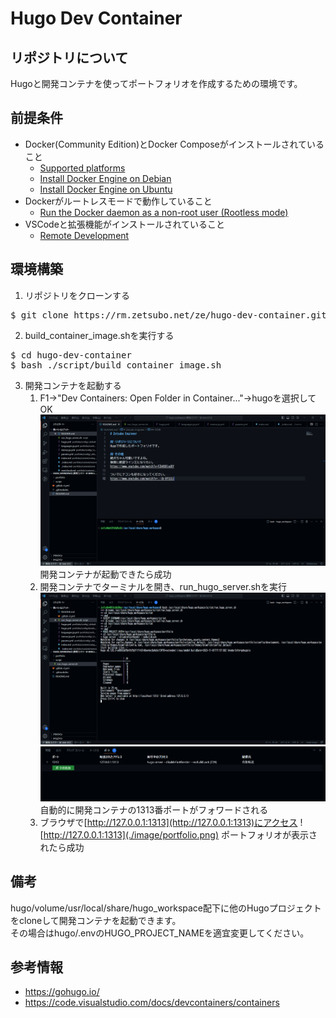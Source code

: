 # Hugo Dev Container

## リポジトリについて
Hugoと開発コンテナを使ってポートフォリオを作成するための環境です。

## 前提条件
* Docker(Community Edition)とDocker Composeがインストールされていること
    * [Supported platforms](https://docs.docker.com/engine/install/#server)  
    * [Install Docker Engine on Debian](https://docs.docker.com/engine/install/debian/#install-using-the-convenience-script)
    * [Install Docker Engine on Ubuntu](https://docs.docker.com/engine/install/ubuntu/#install-using-the-convenience-script)
* Dockerがルートレスモードで動作していること
    * [Run the Docker daemon as a non-root user (Rootless mode)](https://docs.docker.com/engine/security/rootless/)
* VSCodeと拡張機能がインストールされていること
    * [Remote Development](https://marketplace.visualstudio.com/items?itemName=ms-vscode-remote.vscode-remote-extensionpack)

## 環境構築
1. リポジトリをクローンする
<pre>
$ git clone https://rm.zetsubo.net/ze/hugo-dev-container.git --recurse-submodules
</pre>
2. build_container_image.shを実行する
<pre>
$ cd hugo-dev-container
$ bash ./script/build_container_image.sh
</pre>
3. 開発コンテナを起動する  
    1. F1→"Dev Containers: Open Folder in Container..."→hugoを選択してOK
    ![Dev Container](./image/dev_container.png)
    開発コンテナが起動できたら成功
    2. 開発コンテナでターミナルを開き、run_hugo_server.shを実行
    ![run_hugo_server](./image/run_hugo_server.png)
    ![port_forward](./image/port_forward.png)
    自動的に開発コンテナの1313番ポートがフォワードされる
    3. ブラウザで[http://127.0.0.1:1313](http://127.0.0.1:1313)にアクセス
    ![http://127.0.0.1:1313](./image/portfolio.png)
    ポートフォリオが表示されたら成功

## 備考
hugo/volume/usr/local/share/hugo_workspace配下に他のHugoプロジェクトをcloneして開発コンテナを起動できます。  
その場合はhugo/.envのHUGO_PROJECT_NAMEを適宜変更してください。

## 参考情報
* https://gohugo.io/
* https://code.visualstudio.com/docs/devcontainers/containers